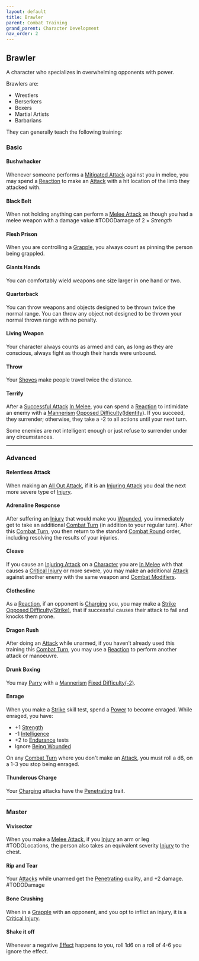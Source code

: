 ```yaml
---
layout: default
title: Brawler
parent: Combat Training
grand_parent: Character Development
nav_order: 2
---
```

## Brawler
A character who specializes in overwhelming opponents with power.

Brawlers are: 
* Wrestlers
* Berserkers
* Boxers
* Martial Artists
* Barbarians

They can generally teach the following training:

### Basic

#### Bushwhacker
Whenever someone performs a [Mitigated Attack](Terminology#Mitigated%20Attack) against you in melee, you may spend a [Reaction](Terminology#Reaction) to make an [Attack](Terminology#Attack) with a hit location of the limb they attacked with.

#### Black Belt
When not holding anything can perform a [Melee Attack](Terminology#Melee%20Attack) as though you had a melee weapon with a damage value #TODODamage of $2 \times Strength$ 

#### Flesh Prison
When you are controlling a [Grapple](Combat#Grapple), you always count as pinning the person being grappled.

#### Giants Hands
You can comfortably wield weapons one size larger in one hand or two.

#### Quarterback
You can throw weapons and objects designed to be thrown twice the normal range. You can throw any object not designed to be thrown your normal thrown range with no penalty.

#### Living Weapon
Your character always counts as armed and can, as long as they are conscious, always fight as though their hands were unbound.

#### Throw
Your [Shoves](Combat#Shove) make people travel twice the distance.

#### Terrify
After a [Successful Attack](Terminology#Successful%20Attack) [In Melee](Terminology#In%20Melee), you can spend a [Reaction](Terminology#Reaction) to intimidate an enemy with a [Mannerism](Communication#Mannerism) [Opposed Difficulty](Skills#Opposed%20Difficulty)([Identity](Spirit#Identity)). If you succeed, they surrender; otherwise, they take a -2 to all actions until your next turn.

Some enemies are not intelligent enough or just refuse to surrender under any circumstances.


---

### Advanced
#### Relentless Attack
When making an [All Out Attack](Combat#All%20Out%20Attack), if it is an [Injuring Attack](Terminology#Injuring%20Attack) you deal the next more severe type of [Injury](Injury#Injury).

#### Adrenaline Response
After suffering an [Injury](Injury) that would make you [Wounded](Injury#Wounded), you immediately get to take an additional [Combat Turn](Terminology#Combat%20Turn) (in addition to your regular turn). After this [Combat Turn](Terminology#Combat%20Turn), you then return to the standard [Combat Round](Terminology#Combat%20Round) order, including resolving the results of your injuries.

#### Cleave
If you cause an [Injuring Attack](Terminology#Injuring%20Attack) on a [Character](Terminology#Character) you are [In Melee](Terminology#In%20Melee) with that causes a [Critical Injury](Injury#Critical%20Injury) or more severe, you may make an additional [Attack](Terminology#Attack) against another enemy with the same weapon and [Combat Modifiers](Combat#Combat%20Modifiers).

#### Clothesline
As a [Reaction](Combat#Reacting%20to%20Attacks), if an opponent is [Charging](Combat#Charging) you, you may make a [Strike](Strength#Strike) [Opposed Difficulty(Strike)](Skills#Opposed%20Difficulty), that if successful causes their attack to fail and knocks them prone.

#### Dragon Rush
After doing an [Attack](Terminology#Attack) while unarmed, if you haven’t already used this training this [Combat Turn](Terminology#Combat%20Turn), you may use a [Reaction](Terminology#Reaction) to perform another attack or manoeuvre.

#### Drunk Boxing
You may [Parry](Combat#Parry) with a [Mannerism](Communication#Mannerism) [Fixed Difficulty(-2)](Skills#Fixed%20Difficulty).

#### Enrage
When you make a [Strike](Strength#Strike) skill test, spend a [Power](Stats#Power) to become enraged. While enraged, you have: 
* +1 [Strength](Strength)
* -1 [Intelligence](Intelligence)
* +2 to [Endurance](Strength#Endurance) tests
* Ignore [Being Wounded](Injury#Wounded)

On any [Combat Turn](Terminology#Combat%20Turn) where you don't make an [Attack](Terminology#Attack), you must roll a d6, on a 1-3 you stop being enraged.

#### Thunderous Charge
Your [Charging](Combat#Charging) attacks have the [Penetrating](Weapon-Traits#Penetrating) trait.

---

### Master

#### Vivisector
When you make a [Melee Attack](Terminology#Melee%20Attack), if you [Injury](Injury) an arm or leg #TODOLocations, the person also takes an equivalent severity [Injury](Injury) to the chest.

#### Rip and Tear
Your [Attacks](Terminology#Attack) while unarmed get the [Penetrating](Weapon-Traits#Penetrating) quality, and +2 damage. #TODODamage

#### Bone Crushing
When in a [Grapple](Combat#Grapple) with an opponent, and you opt to inflict an injury, it is a [Critical Injury](Injury#Critical%20Injury).

#### Shake it off
Whenever a negative [Effect](Effects) happens to you, roll 1d6 on a roll of 4-6 you ignore the effect.
